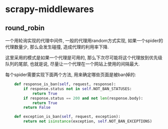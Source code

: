 # scrapy-middlewares


## round_robin

一个用轮询实现的代理中间件, 一般的代理用random方式实现, 如果一个spider的代理数量少, 那么会发生碰撞, 造成代理的利用率下降.

这里采用的模式是如果一个代理是可用的, 那么下次尽可能将这个代理放到优先级队列的尾部, 也就是说, 尽量让一个代理在一个网站上使用的间隔最大.


每个spider需要实现下面两个方法, 用来确定哪些页面是被ban掉的:

```python
    def response_is_ban(self, request, response):
        if response.status not in self.NOT_BAN_STATUSES:
            return True
        if response.status == 200 and not len(response.body):
            return True
        return False

    def exception_is_ban(self, request, exception):
        return not isinstance(exception, self.NOT_BAN_EXCEPTIONS)
 ```

